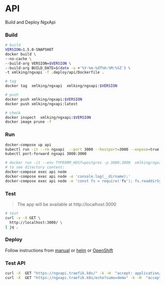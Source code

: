 API
===
Build and Deploy NgxApi

### Build
```bash
# build
VERSION=1.5.0-SNAPSHOT
docker build \
--no-cache \
--build-arg VERSION=$VERSION \
--build-arg BUILD_DATE=$(date -u +'%Y-%m-%dT%H:%M:%SZ') \
-t xmlking/ngxapi -f .deploy/api/Dockerfile .

# tag
docker tag  xmlking/ngxapi  xmlking/ngxapi:$VERSION

# push
docker push xmlking/ngxapi:$VERSION
docker push xmlking/ngxapi:latest

# check
docker inspect  xmlking/ngxapi:$VERSION
docker image prune -f
```

### Run
```bash
docker-compose up api
kubectl run -it --rm ngxapi  --port 3000 --hostport=3000 --expose=true --image=xmlking/ngxapi --restart=Never --env TYPEORM_HOST=ngxdb-postgresql
kubectl port-forward ngxapi 3000:3000

# docker run -it --env TYPEORM_HOST=postgres -p 3000:3000  xmlking/ngxapi
# to see ditectory content:
docker-compose exec api node
docker-compose exec api node -e 'console.log(__dirname);'
docker-compose exec api node -e 'const fs = require('fs'); fs.readdirSync('.').forEach(file => { console.log(file);})
```

### Test

> The app will be available at http://localhost:3000

```bash
# test
curl -v -X GET \
  http://localhost:3000/ \
| jq .
```

### Deploy

Follow instructions from [manual](./manual) or [helm](./helm) or [OpenShift](./openshift)

### Test API
```bash
curl -X  GET "https://ngxapi.traefik.k8s/" -k -H  "accept: application/json"
curl -X  GET "https://ngxapi.traefik.k8s/echo?sumo=demo" -k -H  "accept: application/json"
```
